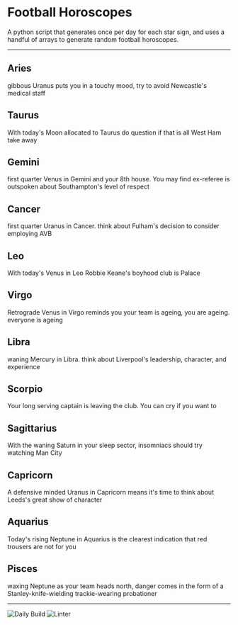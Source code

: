 # Football Horoscopes

A python script that generates once per day for each star sign, and uses a handful of arrays to generate random football horoscopes.

---

<!-- horoscopes_item starts -->
<h2>Aries</h2><p>gibbous Uranus puts you in a touchy mood, try to avoid Newcastle's medical staff</p><h2>Taurus</h2><p>With today's Moon allocated to Taurus do question if that is all West Ham take away</p><h2>Gemini</h2><p>first quarter Venus in Gemini and your 8th house. You may find ex-referee is outspoken about Southampton's level of respect</p><h2>Cancer</h2><p>first quarter Uranus in Cancer. think about Fulham's decision to consider employing AVB</p><h2>Leo</h2><p>With today's Venus in Leo Robbie Keane's boyhood club is Palace</p><h2>Virgo</h2><p>Retrograde Venus in Virgo reminds you your team is ageing, you are ageing. everyone is ageing</p><h2>Libra</h2><p>waning Mercury in Libra. think about Liverpool's leadership, character, and experience</p><h2>Scorpio</h2><p>Your long serving captain is leaving the club. You can cry if you want to</p><h2>Sagittarius</h2><p>With the waning Saturn in your sleep sector, insomniacs should try watching Man City</p><h2>Capricorn</h2><p>A defensive minded Uranus in Capricorn means it's time to think about Leeds's great show of character</p><h2>Aquarius</h2><p>Today's rising Neptune in Aquarius is the clearest indication that red trousers are not for you</p><h2>Pisces</h2><p>waxing Neptune as your team heads north, danger comes in the form of a Stanley-knife-wielding trackie-wearing probationer</p>
<!-- horoscopes_item ends -->

---

![Daily Build](https://github.com/MatBenfield/horofootball.thechels.uk/workflows/Daily%20Build/badge.svg) ![Linter](https://github.com/MatBenfield/horofootball.thechels.uk/workflows/Linter/badge.svg)

